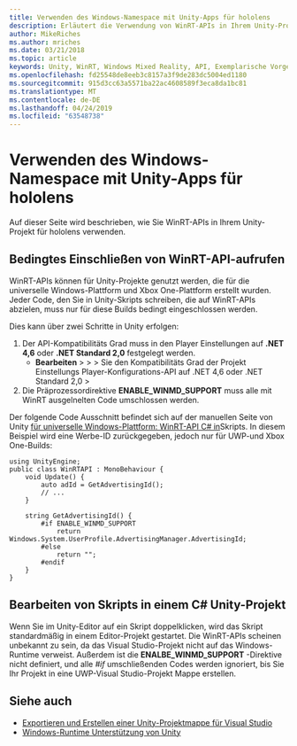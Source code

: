 ```yaml
---
title: Verwenden des Windows-Namespace mit Unity-Apps für hololens
description: Erläutert die Verwendung von WinRT-APIs in Ihrem Unity-Projekt für hololens.
author: MikeRiches
ms.author: mriches
ms.date: 03/21/2018
ms.topic: article
keywords: Unity, WinRT, Windows Mixed Reality, API, Exemplarische Vorgehensweise
ms.openlocfilehash: fd25548de8eeb3c8157a3f9de283dc5004ed1180
ms.sourcegitcommit: 915d3cc63a5571ba22ac4608589f3eca8da1bc81
ms.translationtype: MT
ms.contentlocale: de-DE
ms.lasthandoff: 04/24/2019
ms.locfileid: "63548738"
---
```

# <a name="using-the-windows-namespace-with-unity-apps-for-hololens"></a>Verwenden des Windows-Namespace mit Unity-Apps für hololens

Auf dieser Seite wird beschrieben, wie Sie WinRT-APIs in Ihrem Unity-Projekt für hololens verwenden.

## <a name="conditionally-include-winrt-api-calls"></a>Bedingtes Einschließen von WinRT-API-aufrufen

WinRT-APIs können für Unity-Projekte genutzt werden, die für die universelle Windows-Plattform und Xbox One-Plattform erstellt wurden. Jeder Code, den Sie in Unity-Skripts schreiben, die auf WinRT-APIs abzielen, muss nur für diese Builds bedingt eingeschlossen werden. 

Dies kann über zwei Schritte in Unity erfolgen:
1) Der API-Kompatibilitäts Grad muss in den Player Einstellungen auf **.NET 4,6** oder **.NET Standard 2,0** festgelegt werden.
    - **Bearbeiten** >  >  >      Sie den Kompatibilitäts Grad der Projekt Einstellungs Player-Konfigurations-API auf .NET 4,6 oder .NET Standard 2,0 > 
2) Die Präprozessordirektive **ENABLE_WINMD_SUPPORT** muss alle mit WinRT ausgelnelten Code umschlossen werden.

Der folgende Code Ausschnitt befindet sich auf der manuellen Seite von Unity [für universelle Windows-Plattform: WinRT-API C# in](http://docs.unity3d.com/Manual/windowsstore-scripts.html)Skripts. In diesem Beispiel wird eine Werbe-ID zurückgegeben, jedoch nur für UWP-und Xbox One-Builds:

```
using UnityEngine;
public class WinRTAPI : MonoBehaviour {
    void Update() {
        auto adId = GetAdvertisingId();
        // ...
    }

    string GetAdvertisingId() {
        #if ENABLE_WINMD_SUPPORT
            return Windows.System.UserProfile.AdvertisingManager.AdvertisingId;
        #else
            return "";
        #endif
    }
}
```

## <a name="edit-your-scripts-in-a-unity-c-project"></a>Bearbeiten von Skripts in einem C# Unity-Projekt

Wenn Sie im Unity-Editor auf ein Skript doppelklicken, wird das Skript standardmäßig in einem Editor-Projekt gestartet. Die WinRT-APIs scheinen unbekannt zu sein, da das Visual Studio-Projekt nicht auf das Windows-Runtime verweist. Außerdem ist die **ENALBE_WINMD_SUPPORT** -Direktive nicht definiert, und alle *#if* umschließenden Codes werden ignoriert, bis Sie Ihr Projekt in eine UWP-Visual Studio-Projekt Mappe erstellen.

## <a name="see-also"></a>Siehe auch
* [Exportieren und Erstellen einer Unity-Projektmappe für Visual Studio](exporting-and-building-a-unity-visual-studio-solution.md)
* [Windows-Runtime Unterstützung von Unity](https://docs.unity3d.com/Manual/IL2CPP-WindowsRuntimeSupport.html)